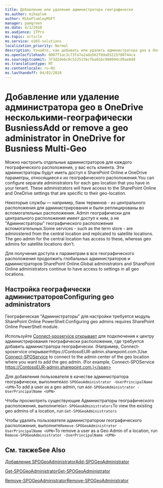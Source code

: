 ```yaml
---
title: Добавление или удаление администратора географически
ms.author: mikeplum
author: MikePlumleyMSFT
manager: pamgreen
ms.date: 4/3/2018
ms.audience: ITPro
ms.topic: article
ms.service: o365-solutions
localization_priority: Normal
description: Узнайте, как добавить или удалить администратора geo в OneDrive для бизнеса Multi-географически.
ms.openlocfilehash: 0007f1ac3c73fa7a2ada562f8da65215f80744ca
ms.sourcegitcommit: 3f3d2de6c0c5225156cfba01bc980994cd9ae848
ms.translationtype: MT
ms.contentlocale: ru-RU
ms.lasthandoff: 04/03/2018
---
```

# <a name="add-or-remove-a-geo-administrator-in-onedrive-for-busniess-multi-geo"></a><span data-ttu-id="d87c8-103">Добавление или удаление администратора geo в OneDrive несколькими-географически Busniess</span><span class="sxs-lookup"><span data-stu-id="d87c8-103">Add or remove a geo administrator in OneDrive for Busniess Multi-Geo</span></span>

<span data-ttu-id="d87c8-p101">Можно настроить отдельные администраторов для каждого географического расположения, у вас есть клиента. Эти администраторы будут иметь доступ к SharePoint Online и OneDrive параметры, относящиеся к их географического расположения.</span><span class="sxs-lookup"><span data-stu-id="d87c8-p101">You can configure separate administrators for each geo location that you have in your tenant. These administrators will have access to the SharePoint Online and OneDrive settings that are specific to their geo-location.</span></span>

<span data-ttu-id="d87c8-p102">Некоторые службы — например, банк терминов - из центрального расположения для администрирования и были реплицированы во вспомогательных расположения. Admin географически для центрального расположения имеет доступ к ним, а не "Администраторы" географического расположения вспомогательных.</span><span class="sxs-lookup"><span data-stu-id="d87c8-p102">Some services - such as the term store - are administered from the central location and replicated to satellite locations. The geo admin for the central location has access to these, whereas geo admins for satellite locations don’t.</span></span>

<span data-ttu-id="d87c8-108">Для получения доступа к параметрам в все географического расположения продолжить глобальных администраторов и администраторов SharePoint Online.</span><span class="sxs-lookup"><span data-stu-id="d87c8-108">Global administrators and SharePoint Online administrators continue to have access to settings in all geo locations.</span></span>

## <a name="configuring-geo-administrators"></a><span data-ttu-id="d87c8-109">Настройка географически администраторов</span><span class="sxs-lookup"><span data-stu-id="d87c8-109">Configuring geo administrators</span></span>

<span data-ttu-id="d87c8-110">Географическая "Администраторы" для настройки требуется модуль SharePoint Online PowerShell.</span><span class="sxs-lookup"><span data-stu-id="d87c8-110">Configuring geo admins requires SharePoint Online PowerShell module.</span></span>

<span data-ttu-id="d87c8-111">Используйте [Connect-sposervice открывает](https://docs.microsoft.com/powershell/module/sharepoint-online/Connect-SPOService) для подключения к центру администрирования географически расположение, где требуется добавить администратора географически. (Например, Connect-sposervice открываетhttps://ContosoEUR-admin.sharepoint.com.)</span><span class="sxs-lookup"><span data-stu-id="d87c8-111">Use [Connect-SPOService](https://docs.microsoft.com/powershell/module/sharepoint-online/Connect-SPOService) to connect to the admin center of the geo location where you want to add the geo admin. (For example, Connect-SPOService  https://ContosoEUR-admin.sharepoint.com.)</span></span>

<span data-ttu-id="d87c8-112">Для добавления пользователя в качестве администратора географически, выполните`Add-SPOGeoAdministrator -UserPrincipalName <UPN>`</span><span class="sxs-lookup"><span data-stu-id="d87c8-112">To add a user as a geo admin, run `Add-SPOGeoAdministrator -UserPrincipalName <UPN>`</span></span>

<span data-ttu-id="d87c8-113">Чтобы просмотреть существующие Администраторы географического расположения, выполните`Get-SPOGeoAdministrators`</span><span class="sxs-lookup"><span data-stu-id="d87c8-113">To view the existing geo admins of a location, run `Get-SPOGeoAdministrators`</span></span>

<span data-ttu-id="d87c8-114">Чтобы удалить пользователя администратором географического расположения, выполните`Remove-SPOGeoAdministrator -UserPrincipalName <UPN>`</span><span class="sxs-lookup"><span data-stu-id="d87c8-114">To remove a user as a Geo Admin of a location, run  `Remove-SPOGeoAdministrator -UserPrincipalName <UPN>`</span></span>

## <a name="see-also"></a><span data-ttu-id="d87c8-115">См. также</span><span class="sxs-lookup"><span data-stu-id="d87c8-115">See Also</span></span>

[<span data-ttu-id="d87c8-116">Добавление SPOGeoAdministrator</span><span class="sxs-lookup"><span data-stu-id="d87c8-116">Add-SPOGeoAdministrator</span></span>](https://docs.microsoft.com/powershell/module/sharepoint-online/add-spogeoadministrator)

[<span data-ttu-id="d87c8-117">Get-SPOGeoAdministrator</span><span class="sxs-lookup"><span data-stu-id="d87c8-117">Get-SPOGeoAdministrator</span></span>](https://docs.microsoft.com/powershell/module/sharepoint-online/get-spogeoadministrator)

[<span data-ttu-id="d87c8-118">Remove-SPOGeoAdministrator</span><span class="sxs-lookup"><span data-stu-id="d87c8-118">Remove-SPOGeoAdministrator</span></span>](https://docs.microsoft.com/powershell/module/sharepoint-online/remove-spogeoadministrator)